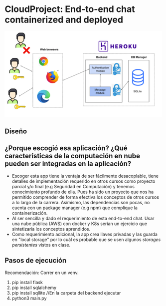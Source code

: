 # CloudProject: End-to-end chat containerized and deployed
![Arquitectura PreCloudCourse](https://github.com/osoman2/CloudProject/blob/main/imgs/arquitecturaPreCloud.PNG)


## Diseño 

## ¿Porque escogió esa aplicación? ¿Qué características de la computación en nube pueden ser integradas en la aplicación?
- Escoger esta app tiene la ventaja de ser fácilmente desacoplable, tiene detalles de implementación requerido en otros cursos como proyecto parcial y/o final (e.g Seguridad en Computación) y tenemos conocimiento profundo de ella. Pues ha sido un proyecto que nos ha permitido comprender de forma efectiva los conceptos de otros cursos a lo largo de la carrera. Asímismo, las dependencias son pocas, no cuenta con un package manager (e.g npm) que complique la containerización. 
- Al ser sencilla y dado el requerimiento de esta end-to-end chat. Usar una nube pública (AWS) con docker y K8s serían un ejercicio que sintetizaría los conceptos aprendidos.
- Como requerimiento adicional, la app crea llaves privadas y las guarda en "local storage" por lo cuál es probable que se usen algunos *storages persistentes* vistos en clase. 

## Pasos de ejecución
Recomendación: Correr en un venv.
1. pip install flask
2. pip install sqlalchemy
3. pip install sqllite
//En la carpeta del backend ejecutar
5. python3 main.py

